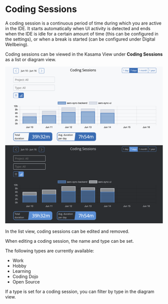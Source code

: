 # Coding Sessions

A coding session is a continuous period of time during which you are active in the IDE.
It starts automatically when UI activity is detected and ends when the IDE is idle for a certain amount of time (this can be configured in the settings), or when a break is started (can be configured under Digital Wellbeing).

Coding sessions can be viewed in the Kasama View under **Coding Sessions** as a list or diagram view.

![Kasama coding session view](../assets/screenshots/coding_sessions.png#only-light)
![Kasama coding session view](../assets/screenshots/coding_sessions_dark.png#only-dark)

In the list view, coding sessions can be edited and removed.

When editing a coding session, the name and type can be set.

The following types are currently available:

- Work
- Hobby
- Learning
- Coding Dojo
- Open Source

If a type is set for a coding session, you can filter by type in the diagram view.
